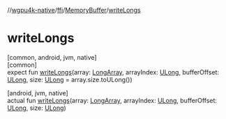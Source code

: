 //[wgpu4k-native](../../../index.md)/[ffi](../index.md)/[MemoryBuffer](index.md)/[writeLongs](write-longs.md)

# writeLongs

[common, android, jvm, native]\
[common]\
expect fun [writeLongs](write-longs.md)(array: [LongArray](https://kotlinlang.org/api/core/kotlin-stdlib/kotlin/-long-array/index.html), arrayIndex: [ULong](https://kotlinlang.org/api/core/kotlin-stdlib/kotlin/-u-long/index.html), bufferOffset: [ULong](https://kotlinlang.org/api/core/kotlin-stdlib/kotlin/-u-long/index.html), size: [ULong](https://kotlinlang.org/api/core/kotlin-stdlib/kotlin/-u-long/index.html) = array.size.toULong())

[android, jvm, native]\
actual fun [writeLongs](write-longs.md)(array: [LongArray](https://kotlinlang.org/api/core/kotlin-stdlib/kotlin/-long-array/index.html), arrayIndex: [ULong](https://kotlinlang.org/api/core/kotlin-stdlib/kotlin/-u-long/index.html), bufferOffset: [ULong](https://kotlinlang.org/api/core/kotlin-stdlib/kotlin/-u-long/index.html), size: [ULong](https://kotlinlang.org/api/core/kotlin-stdlib/kotlin/-u-long/index.html))